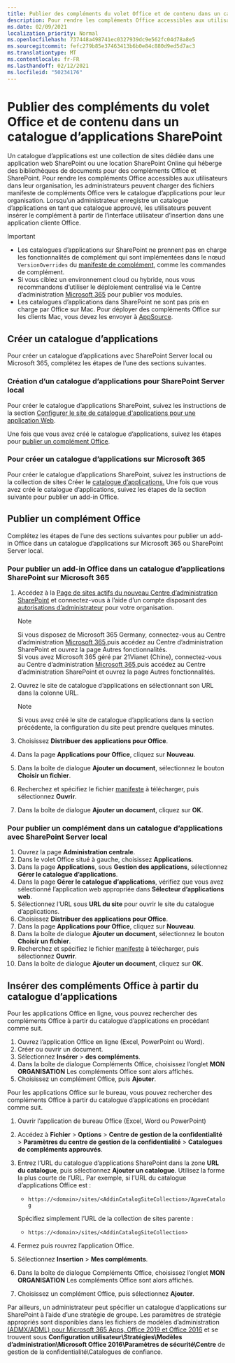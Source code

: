 ```yaml
---
title: Publier des compléments du volet Office et de contenu dans un catalogue d’applications SharePoint
description: Pour rendre les compléments Office accessibles aux utilisateurs, les administrateurs peuvent charger des fichiers manifeste de compléments Office vers le catalogue d’applications pour leur organisation.
ms.date: 02/09/2021
localization_priority: Normal
ms.openlocfilehash: 737448a498741ec0327939dc9e562fc04d78a8e5
ms.sourcegitcommit: fefc279b85e37463413b6b0e84c880d9ed5d7ac3
ms.translationtype: MT
ms.contentlocale: fr-FR
ms.lasthandoff: 02/12/2021
ms.locfileid: "50234176"
---
```

# <a name="publish-task-pane-and-content-add-ins-to-a-sharepoint-app-catalog"></a>Publier des compléments du volet Office et de contenu dans un catalogue d’applications SharePoint

Un catalogue d’applications est une collection de sites dédiée dans une application web SharePoint ou une location SharePoint Online qui héberge des bibliothèques de documents pour des compléments Office et SharePoint. Pour rendre les compléments Office accessibles aux utilisateurs dans leur organisation, les administrateurs peuvent charger des fichiers manifeste de compléments Office vers le catalogue d’applications pour leur organisation. Lorsqu’un administrateur enregistre un catalogue d’applications en tant que catalogue approuvé, les utilisateurs peuvent insérer le complément à partir de l’interface utilisateur d’insertion dans une application cliente Office.

> [!IMPORTANT]
> - Les catalogues d’applications sur SharePoint ne prennent pas en charge les fonctionnalités de complément qui sont implémentées dans le nœud `VersionOverrides` du [manifeste de complément](../develop/add-in-manifests.md), comme les commandes de complément.
> - Si vous ciblez un environnement cloud ou hybride, nous vous recommandons d’utiliser le déploiement centralisé via le Centre d’administration [Microsoft 365](../publish/centralized-deployment.md) pour publier vos modules.
> - Les catalogues d’applications dans SharePoint ne sont pas pris en charge par Office sur Mac. Pour déployer des compléments Office sur les clients Mac, vous devez les envoyer à [AppSource](/office/dev/store/submit-to-the-office-store).

## <a name="create-an-app-catalog"></a>Créer un catalogue d’applications

Pour créer un catalogue d’applications avec SharePoint Server local ou Microsoft 365, complétez les étapes de l’une des sections suivantes.

### <a name="to-create-an-app-catalog-for-on-premises-sharepoint-server"></a>Création d’un catalogue d’applications pour SharePoint Server local

Pour créer le catalogue d’applications SharePoint, suivez les instructions de la section [Configurer le site de catalogue d'applications pour une application Web](/sharepoint/administration/manage-the-app-catalog).

Une fois que vous avez créé le catalogue d’applications, suivez les étapes pour [publier un complément Office](#publish-an-office-add-in).

### <a name="to-create-an-app-catalog-on-microsoft-365"></a>Pour créer un catalogue d’applications sur Microsoft 365

Pour créer le catalogue d’applications SharePoint, suivez les instructions de la collection de sites Créer le [catalogue d’applications.](/sharepoint/use-app-catalog#step-1-create-the-app-catalog-site-collection) Une fois que vous avez créé le catalogue d’applications, suivez les étapes de la section suivante pour publier un add-in Office.

## <a name="publish-an-office-add-in"></a>Publier un complément Office

Complétez les étapes de l’une des sections suivantes pour publier un add-in Office dans un catalogue d’applications sur Microsoft 365 ou SharePoint Server local.

### <a name="to-publish-an-office-add-in-to-a-sharepoint-app-catalog-on-microsoft-365"></a>Pour publier un add-in Office dans un catalogue d’applications SharePoint sur Microsoft 365

1. Accédez à la [Page de sites actifs du nouveau Centre d’administration SharePoint](https://admin.microsoft.com/sharepoint?page=siteManagement&modern=true) et connectez-vous à l’aide d’un compte disposant des [autorisations d’administrateur](/sharepoint/sharepoint-admin-role) pour votre organisation.

    > [!NOTE]
    > Si vous disposez de Microsoft 365 Germany, connectez-vous au Centre d’administration [Microsoft 365,](https://go.microsoft.com/fwlink/p/?linkid=848041)puis accédez au Centre d’administration SharePoint et ouvrez la page Autres fonctionnalités. <br>Si vous avez Microsoft 365 géré par 21Vianet (Chine), connectez-vous au Centre d’administration [Microsoft 365,](https://go.microsoft.com/fwlink/p/?linkid=850627)puis accédez au Centre d’administration SharePoint et ouvrez la page Autres fonctionnalités.

1. Ouvrez le site de catalogue d’applications en sélectionnant son URL dans la colonne URL.

    > [!NOTE]
    > Si vous avez créé le site de catalogue d’applications dans la section précédente, la configuration du site peut prendre quelques minutes.

1. Choisissez **Distribuer des applications pour Office**.
1. Dans la page **Applications pour Office**, cliquez sur **Nouveau**.
1. Dans la boîte de dialogue **Ajouter un document**, sélectionnez le bouton **Choisir un fichier**.
1. Recherchez et spécifiez le fichier [manifeste](../develop/add-in-manifests.md) à télécharger, puis sélectionnez **Ouvrir**.
1. Dans la boîte de dialogue **Ajouter un document**, cliquez sur **OK**.

### <a name="to-publish-an-add-in-to-an-app-catalog-with-on-premises-sharepoint-server"></a>Pour publier un complément dans un catalogue d’applications avec SharePoint Server local

1. Ouvrez la page **Administration centrale**.
1. Dans le volet Office situé à gauche, choisissez **Applications**.
1. Dans la page **Applications**, sous **Gestion des applications**, sélectionnez **Gérer le catalogue d’applications**.
1. Dans la page **Gérer le catalogue d’applications**, vérifiez que vous avez sélectionné l’application web appropriée dans **Sélecteur d’applications web**.
1. Sélectionnez l’URL sous **URL du site** pour ouvrir le site du catalogue d’applications.
1. Choisissez **Distribuer des applications pour Office**.
1. Dans la page **Applications pour Office**, cliquez sur **Nouveau**.
1. Dans la boîte de dialogue **Ajouter un document**, sélectionnez le bouton **Choisir un fichier**.
1. Recherchez et spécifiez le fichier [manifeste](../develop/add-in-manifests.md) à télécharger, puis sélectionnez **Ouvrir**.
1. Dans la boîte de dialogue **Ajouter un document**, cliquez sur **OK**.

## <a name="insert-office-add-ins-from-the-app-catalog"></a>Insérer des compléments Office à partir du catalogue d’applications

Pour les applications Office en ligne, vous pouvez rechercher des compléments Office à partir du catalogue d’applications en procédant comme suit.

1. Ouvrez l’application Office en ligne (Excel, PowerPoint ou Word).
1. Créer ou ouvrir un document.
1. Sélectionnez **Insérer** > **des compléments**.
1. Dans la boîte de dialogue Compléments Office, choisissez l’onglet **MON ORGANISATION** Les compléments Office sont alors affichés.
1. Choisissez un complément Office, puis **Ajouter**.

Pour les applications Office sur le bureau, vous pouvez rechercher des compléments Office à partir du catalogue d’applications en procédant comme suit.

1. Ouvrir l’application de bureau Office (Excel, Word ou PowerPoint)
1. Accédez à **Fichier** > **Options** > **Centre de gestion de la confidentialité**  >  **Paramètres du centre de gestion de la confidentialité** > **Catalogues de compléments approuvés**.
1. Entrez l’URL du catalogue d’applications SharePoint dans la zone **URL du catalogue**, puis sélectionnez **Ajouter un catalogue**.
    Utilisez la forme la plus courte de l’URL. Par exemple, si l’URL du catalogue d’applications Office est :
    - `https://<domain>/sites/<AddinCatalogSiteCollection>/AgaveCatalog`

    Spécifiez simplement l’URL de la collection de sites parente :
    - `https://<domain>/sites/<AddinCatalogSiteCollection>`
1. Fermez puis rouvrez l’application Office.
1. Sélectionnez **Insertion** > **Mes compléments**.
1. Dans la boîte de dialogue Compléments Office, choisissez l’onglet **MON ORGANISATION** Les compléments Office sont alors affichés.
1. Choisissez un complément Office, puis sélectionnez **Ajouter**.

Par ailleurs, un administrateur peut spécifier un catalogue d’applications sur SharePoint à l’aide d’une stratégie de groupe. Les paramètres de stratégie appropriés sont disponibles dans les fichiers de modèles d’administration [(ADMX/ADML) pour Microsoft 365 Apps, Office 2019 et Office 2016](https://www.microsoft.com/download/details.aspx?id=49030) et se trouvent sous **Configuration utilisateur\Stratégies\Modèles d’administration\Microsoft Office 2016\Paramètres de sécurité\Centre** de gestion de la confidentialité\Catalogues de confiance.
